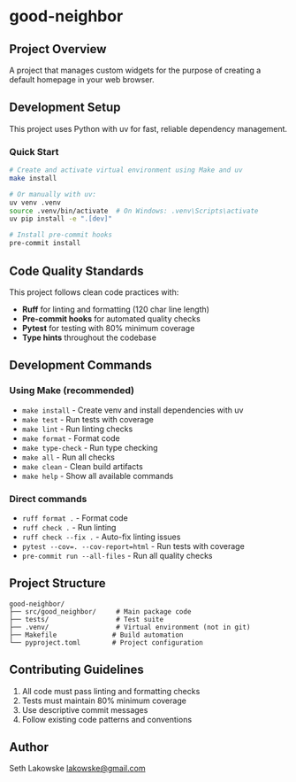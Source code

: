 # good-neighbor

## Project Overview

A project that manages custom widgets for the purpose of creating a default homepage in your web browser.

## Development Setup

This project uses Python with uv for fast, reliable dependency management.

### Quick Start

```bash
# Create and activate virtual environment using Make and uv
make install

# Or manually with uv:
uv venv .venv
source .venv/bin/activate  # On Windows: .venv\Scripts\activate
uv pip install -e ".[dev]"

# Install pre-commit hooks
pre-commit install
```

## Code Quality Standards

This project follows clean code practices with:

- **Ruff** for linting and formatting (120 char line length)
- **Pre-commit hooks** for automated quality checks
- **Pytest** for testing with 80% minimum coverage
- **Type hints** throughout the codebase

## Development Commands

### Using Make (recommended)

- `make install` - Create venv and install dependencies with uv
- `make test` - Run tests with coverage
- `make lint` - Run linting checks
- `make format` - Format code
- `make type-check` - Run type checking
- `make all` - Run all checks
- `make clean` - Clean build artifacts
- `make help` - Show all available commands

### Direct commands

- `ruff format .` - Format code
- `ruff check .` - Run linting
- `ruff check --fix .` - Auto-fix linting issues
- `pytest --cov=. --cov-report=html` - Run tests with coverage
- `pre-commit run --all-files` - Run all quality checks

## Project Structure

```
good-neighbor/
├── src/good_neighbor/     # Main package code
├── tests/                 # Test suite
├── .venv/                 # Virtual environment (not in git)
├── Makefile              # Build automation
└── pyproject.toml        # Project configuration
```

## Contributing Guidelines

1. All code must pass linting and formatting checks
1. Tests must maintain 80% minimum coverage
1. Use descriptive commit messages
1. Follow existing code patterns and conventions

## Author

Seth Lakowske <lakowske@gmail.com>
